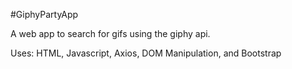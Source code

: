 #GiphyPartyApp
<p>A web app to search for gifs using the giphy api.</p>
<p>Uses: HTML, Javascript, Axios, DOM Manipulation, and Bootstrap</p>
